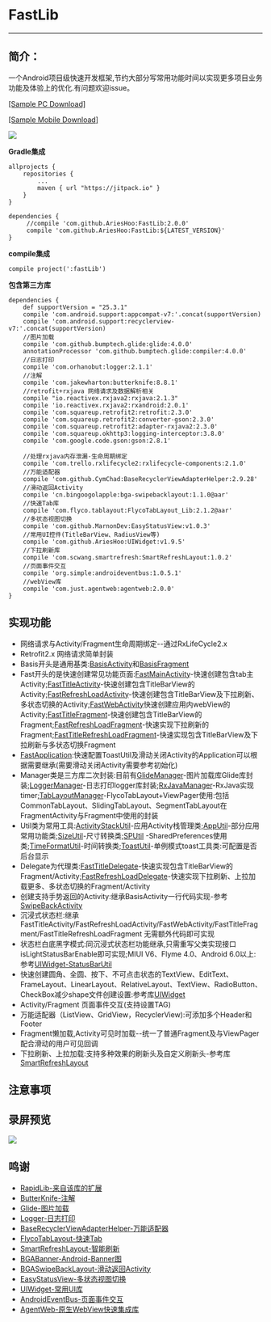 # FastLib
--------------------------
## 简介：

一个Android项目级快速开发框架,节约大部分写常用功能时间以实现更多项目业务功能及体验上的优化.有问题欢迎issue。

[[Sample PC Download]](https://github.com/AriesHoo/FastLib/blob/master/apk/sample.apk)

[[Sample Mobile Download]](http://fir.im/hju8)

![](https://github.com/AriesHoo/FastLib/blob/master/apk/qr.png)

**Gradle集成**

```
allprojects {
    repositories {
        ...
        maven { url "https://jitpack.io" }
    }
}
```

```
dependencies {
     //compile 'com.github.AriesHoo:FastLib:2.0.0'
     compile 'com.github.AriesHoo:FastLib:${LATEST_VERSION}'
}
```

**compile集成**

```
compile project(':fastLib')

```

**包含第三方库**

```
dependencies {
    def supportVersion = "25.3.1"
    compile 'com.android.support:appcompat-v7:'.concat(supportVersion)
    compile 'com.android.support:recyclerview-v7:'.concat(supportVersion)
    //图片加载
    compile 'com.github.bumptech.glide:glide:4.0.0'
    annotationProcessor 'com.github.bumptech.glide:compiler:4.0.0'
    //日志打印
    compile 'com.orhanobut:logger:2.1.1'
    //注解
    compile 'com.jakewharton:butterknife:8.8.1'
    //retrofit+rxjava 网络请求及数据解析相关
    compile "io.reactivex.rxjava2:rxjava:2.1.3"
    compile 'io.reactivex.rxjava2:rxandroid:2.0.1'
    compile 'com.squareup.retrofit2:retrofit:2.3.0'
    compile 'com.squareup.retrofit2:converter-gson:2.3.0'
    compile 'com.squareup.retrofit2:adapter-rxjava2:2.3.0'
    compile 'com.squareup.okhttp3:logging-interceptor:3.8.0'
    compile 'com.google.code.gson:gson:2.8.1'

    //处理rxjava内存泄漏-生命周期绑定
    compile 'com.trello.rxlifecycle2:rxlifecycle-components:2.1.0'
    //万能适配器
    compile 'com.github.CymChad:BaseRecyclerViewAdapterHelper:2.9.28'
    //滑动返回Activity
    compile 'cn.bingoogolapple:bga-swipebacklayout:1.1.0@aar'
    //快速Tab库
    compile 'com.flyco.tablayout:FlycoTabLayout_Lib:2.1.2@aar'
    //多状态视图切换
    compile 'com.github.MarnonDev:EasyStatusView:v1.0.3'
    //常用UI控件(TitleBarView、RadiusView等)
    compile 'com.github.AriesHoo:UIWidget:v1.9.5'
    //下拉刷新库
    compile 'com.scwang.smartrefresh:SmartRefreshLayout:1.0.2'
    //页面事件交互
    compile 'org.simple:androideventbus:1.0.5.1'
    //webView库
    compile 'com.just.agentweb:agentweb:2.0.0'
}
```

## 实现功能

* 网络请求与Activity/Fragment生命周期绑定--通过RxLifeCycle2.x
* Retrofit2.x 网络请求简单封装
* Basis开头是通用基类:[BasisActivity](https://github.com/AriesHoo/FastLib/blob/master/library/src/main/java/com/aries/library/fast/basis/BasisActivity.java)和[BasisFragment](https://github.com/AriesHoo/FastLib/blob/master/library/src/main/java/com/aries/library/fast/basis/BasisFragment.java)
* Fast开头的是快速创建常见功能页面:[FastMainActivity](https://github.com/AriesHoo/FastLib/blob/master/library/src/main/java/com/aries/library/fast/module/activity/FastMainActivity.java)-快速创建包含tab主Activity;[FastTitleActivity](https://github.com/AriesHoo/FastLib/blob/master/library/src/main/java/com/aries/library/fast/module/activity/FastTitleActivity.java)-快速创建包含TitleBarView的Activity;[FastRefreshLoadActivity](https://github.com/AriesHoo/FastLib/blob/master/library/src/main/java/com/aries/library/fast/module/activity/FastRefreshLoadActivity.java)-快速创建包含TitleBarView及下拉刷新、多状态切换的Activity;[FastWebActivity](https://github.com/AriesHoo/FastLib/blob/master/library/src/main/java/com/aries/library/fast/module/activity/FastWebActivity.java)快速创建应用内webView的Activity;[FastTitleFragment](https://github.com/AriesHoo/FastLib/blob/master/library/src/main/java/com/aries/library/fast/module/fragment/FastTitleFragment.java)-快速创建包含TitleBarView的Fragment;[FastRefreshLoadFragment](https://github.com/AriesHoo/FastLib/blob/master/library/src/main/java/com/aries/library/fast/module/fragment/FastRefreshLoadFragment.java)-快速实现下拉刷新的Fragment;[FastTitleRefreshLoadFragment](https://github.com/AriesHoo/FastLib/blob/master/library/src/main/java/com/aries/library/fast/module/fragment/FastTitleRefreshLoadFragment.java)-快速实现包含TitleBarView及下拉刷新与多状态切换Fragment
* [FastApplication](https://github.com/AriesHoo/FastLib/blob/master/library/src/main/java/com/aries/library/fast/FastApplication.java):快速配置ToastUtil及滑动关闭Activity的Application可以根据需要继承(需要滑动关闭Activity需要参考初始化)
* Manager类是三方库二次封装:目前有[GlideManager](https://github.com/AriesHoo/FastLib/blob/master/library/src/main/java/com/aries/library/fast/manager/GlideManager.java)-图片加载库Glide库封装;[LoggerManager](https://github.com/AriesHoo/FastLib/blob/master/library/src/main/java/com/aries/library/fast/manager/LoggerManager.java)-日志打印logger库封装;[RxJavaManager](https://github.com/AriesHoo/FastLib/blob/master/library/src/main/java/com/aries/library/fast/manager/RxJavaManager.java)-RxJava实现timer;[TabLayoutManager](https://github.com/AriesHoo/FastLib/blob/master/library/src/main/java/com/aries/library/fast/manager/TabLayoutManager.java)-FlycoTabLayout+ViewPager使用:包括CommonTabLayout、SlidingTabLayout、SegmentTabLayout在FragmentActivity与Fragment中使用的封装
* Util类为常用工具:[ActivityStackUtil](https://github.com/AriesHoo/FastLib/blob/master/library/src/main/java/com/aries/library/fast/util/ActivityStackUtil.java)-应用Activity栈管理类;[AppUtil](https://github.com/AriesHoo/FastLib/blob/master/library/src/main/java/com/aries/library/fast/util/AppUtil.java)-部分应用常用功能类;[SizeUtil](https://github.com/AriesHoo/FastLib/blob/master/library/src/main/java/com/aries/library/fast/util/SizeUtil.java)-尺寸转换类;[SPUtil](https://github.com/AriesHoo/FastLib/blob/master/library/src/main/java/com/aries/library/fast/util/SPUtil.java) -SharedPreferences使用类;[TimeFormatUtil](https://github.com/AriesHoo/FastLib/blob/master/library/src/main/java/com/aries/library/fast/util/TimeFormatUtil.java)-时间转换类;[ToastUtil](https://github.com/AriesHoo/FastLib/blob/master/library/src/main/java/com/aries/library/fast/util/ToastUtil.java)-单例模式toast工具类:可配置是否后台显示
* Delegate为代理类:[FastTitleDelegate](https://github.com/AriesHoo/FastLib/blob/master/library/src/main/java/com/aries/library/fast/delegate/FastTitleDelegate.java)-快速实现包含TitleBarView的Fragment/Activity;[FastRefreshLoadDelegate](https://github.com/AriesHoo/FastLib/blob/master/library/src/main/java/com/aries/library/fast/delegate/FastRefreshLoadDelegate.java)-快速实现下拉刷新、上拉加载更多、多状态切换的Fragment/Activity
* 创建支持手势返回的Activity:继承BasisActivity一行代码实现-参考[SwipeBackActivity](https://github.com/AriesHoo/FastLib/blob/master/app/src/main/java/com/aries/library/fast/demo/module/sample/SwipeBackActivity.java)
* 沉浸式状态栏:继承FastTitleActivity/FastRefreshLoadActivity/FastWebActivity/FastTitleFragment/FastTitleRefreshLoadFragment 无需额外代码即可实现
* 状态栏白底黑字模式:同沉浸式状态栏功能继承,只需重写父类实现接口isLightStatusBarEnable即可实现;MIUI V6、Flyme 4.0、Android 6.0以上:参考[UIWidget-StatusBarUtil](https://github.com/AriesHoo/UIWidget/blob/master/library/src/main/java/com/aries/ui/util/StatusBarUtil.java)
* 快速创建圆角、全圆、按下、不可点击状态的TextView、EditText、FrameLayout、LinearLayout、RelativeLayout、TextView、RadioButton、CheckBox减少shape文件创建设置:参考库[UIWidget](https://github.com/AriesHoo/UIWidget)
* Activity/Fragment 页面事件交互(支持设置TAG)
* 万能适配器（ListView、GridView，RecyclerView):可添加多个Header和Footer
* Fragment懒加载,Activity可见时加载--统一了普通Fragment及与ViewPager配合滑动的用户可见回调
* 下拉刷新、上拉加载:支持多种效果的刷新头及自定义刷新头-参考库[SmartRefreshLayout](https://github.com/scwang90/SmartRefreshLayout)

## 注意事项

## 录屏预览

![](https://github.com/AriesHoo/FastLib/blob/master/screenshot/00.gif)

## 鸣谢

* [RapidLib-来自该库的扩展](https://github.com/MarnoDev/RapidLib)
* [ButterKnife-注解](https://github.com/JakeWharton/butterknife)
* [Glide-图片加载](https://github.com/bumptech/glide)
* [Logger-日志打印](https://github.com/orhanobut/logger)
* [BaseRecyclerViewAdapterHelper-万能适配器](https://github.com/CymChad/BaseRecyclerViewAdapterHelper)
* [FlycoTabLayout-快速Tab](https://github.com/H07000223/FlycoTabLayout)
* [SmartRefreshLayout-智能刷新](https://github.com/scwang90/SmartRefreshLayout)
* [BGABanner-Android-Banner图](https://github.com/bingoogolapple/BGABanner-Android)
* [BGASwipeBackLayout-滑动返回Activity](https://github.com/bingoogolapple/BGASwipeBackLayout-Android)
* [EasyStatusView-多状态视图切换](https://github.com/MarnoDev/EasyStatusView)
* [UIWidget-常用UI库](https://github.com/AriesHoo/UIWidget)
* [AndroidEventBus-页面事件交互](https://github.com/hehonghui/AndroidEventBus)
* [AgentWeb-原生WebView快速集成库](https://github.com/Justson/AgentWeb)




